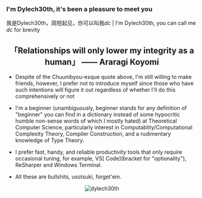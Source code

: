 ### I'm Dylech30th, it's been a pleasure to meet you

我是Dylech30th，简短起见，你可以叫我*dc* | I'm Dylech30th, you can call me *dc* for brevity

<div align="center"><h2>「Relationships will only lower my integrity as a human」 —— Araragi Koyomi</h2></div>

* Despite of the Chuunibyou-esque quote above, I'm still willing to make friends, however, I prefer not to introduce myself since those who have such intentions will figure it out regardless of whether I'll do this comprehensively or not

* I'm a beginner (unambiguously, beginner stands for any definition of "beginner" you can find in a dictionary instead of some hypocritic humble non-sense words of which I mostly hated) at Theoretical Computer Science, particularly interest in Computablity/Computational Complexity Theory, Compiler Construction, and a rudimentary knowledge of Type Theory.

* I prefer fast, handy, and reliable productivity tools that only require occasional tuning, for example, VS[ Code]\(bracket for "optionality"\), ReSharper and Windows Terminal.

* All these are bullshits, usotsuki, forget'em.

<div align="center"><img align="center" src="https://count.getloli.com/get/@dylech30th?theme=rule34" alt="dylech30th"></div>
